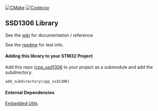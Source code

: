 
[![CMake](https://github.com/cracked-machine/cpp_ssd1306/actions/workflows/cmake.yml/badge.svg)](https://github.com/cracked-machine/cpp_ssd1306/actions/workflows/cmake.yml)
[![Codecov](https://img.shields.io/codecov/c/github/cracked-machine/cpp_ssd1306)](https://app.codecov.io/gh/cracked-machine/cpp_ssd1306)
## SSD1306 Library

See the [wiki](https://github.com/cracked-machine/cpp_ssd1306/wiki) for documentation / reference

See the [readme](tests) for test info.


#### Adding this library to your STM32 Project

Add this repo ([cpp_ssd1306](https://github.com/cracked-machine/cpp_ssd1306.git) to your project as a submodule and add the subdirectory:

```
add_subdirectory(cpp_ssd1306)
```

#### External Dependencies

[Embedded Utils](https://github.com/cracked-machine/embedded_utils)
